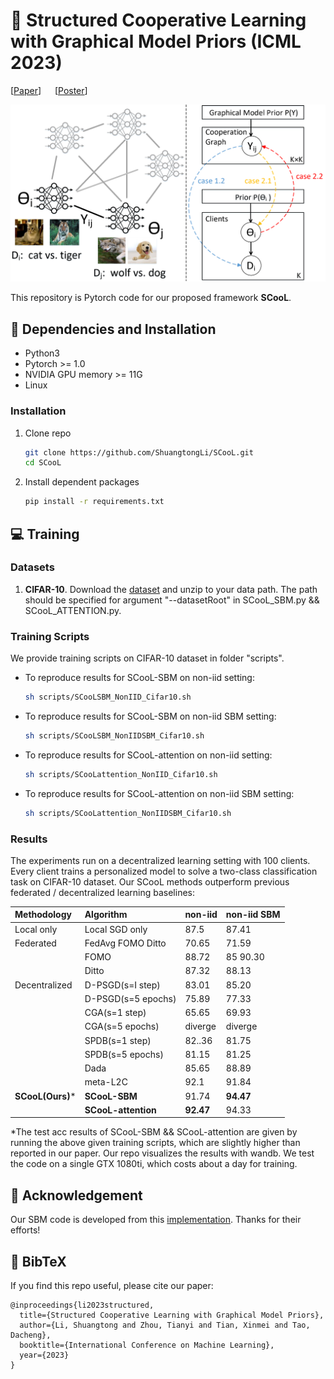 # :book: Structured Cooperative Learning with Graphical Model Priors (ICML 2023)

[[Paper](https://arxiv.org/abs/2306.09595)] &emsp; [[Poster](https://github.com/ShuangtongLi/SCooL/blob/main/poster/poster.pdf)]

![Figure1](https://github.com/ShuangtongLi/SCooL/blob/main/figures/framework.png)

This repository is Pytorch code for our proposed framework **SCooL**. 

## :wrench: Dependencies and Installation
- Python3
- Pytorch >= 1.0
- NVIDIA GPU memory >= 11G
- Linux
### Installation
1. Clone repo

    ```bash
    git clone https://github.com/ShuangtongLi/SCooL.git
    cd SCooL
	```
2. Install dependent packages

    ```bash
    pip install -r requirements.txt
	```
## :computer: Training
### Datasets
1) **CIFAR-10**. Download the [dataset](https://www.cs.toronto.edu/~kriz/cifar-10-python.tar.gz) and unzip to your data path. The path should be specified for argument "--datasetRoot" in  SCooL_SBM.py && SCooL_ATTENTION.py.
### Training Scripts
We provide training scripts on CIFAR-10 dataset in folder "scripts".
- To reproduce results for SCooL-SBM on non-iid setting:
    ```bash
    sh scripts/SCooLSBM_NonIID_Cifar10.sh
    ```
- To reproduce results for SCooL-SBM on non-iid SBM setting:
    ```bash
    sh scripts/SCooLSBM_NonIIDSBM_Cifar10.sh
    ```
- To reproduce results for SCooL-attention on non-iid setting:
    ```bash
    sh scripts/SCooLattention_NonIID_Cifar10.sh
    ```
- To reproduce results for SCooL-attention on non-iid SBM setting:
    ```bash
    sh scripts/SCooLattention_NonIIDSBM_Cifar10.sh
    ```
### Results

The experiments run on a decentralized learning setting with 100 clients. Every client trains a personalized model to solve a two-class classification task on CIFAR-10 dataset. Our SCooL methods outperform previous federated / decentralized learning baselines:

| Methodology | Algorithm |non-iid|non-iid SBM|
|:----|:----|:----|:----|
|Local only|Local SGD only|87.5|87.41|
|Federated|FedAvg FOMO Ditto|70.65|71.59|
| |FOMO|88.72|85 90.30|
| |Ditto|87.32|88.13|
|Decentralized|D-PSGD(s=I step)|83.01|85.20|
| |D-PSGD(s=5 epochs)|75.89|77.33|
| |CGA(s=1 step)|65.65|69.93|
| |CGA(s=5 epochs)|diverge|diverge|
| |SPDB(s=1 step)|82..36|81.75|
| |SPDB(s=5 epochs)|81.15|81.25|
| |Dada|85.65|88.89|
| |meta-L2C|92.1|91.84|
|**SCooL(Ours)***|**SCooL-SBM**|91.74|**94.47**|
| |**SCooL-attention**|**92.47**|94.33|

*The test acc results of SCooL-SBM && SCooL-attention are given by running the above given training scripts, which are slightly higher than reported in our paper. Our repo visualizes the results with wandb. We test the code on a single GTX 1080ti, which costs about a day for training. 

## :scroll: Acknowledgement

Our SBM code is developed from this [implementation](https://github.com/saeid651/MMSBM-VI). Thanks for their efforts!

## :scroll: BibTeX
If you find this repo useful, please cite our paper:
```
@inproceedings{li2023structured,
  title={Structured Cooperative Learning with Graphical Model Priors},
  author={Li, Shuangtong and Zhou, Tianyi and Tian, Xinmei and Tao, Dacheng},
  booktitle={International Conference on Machine Learning},
  year={2023}
}
```


